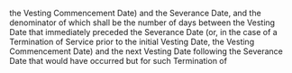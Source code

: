 the Vesting Commencement Date) and the Severance Date, and the denominator of which shall be the
number of days between the Vesting Date that immediately preceded the Severance Date (or, in the case
of  a  Termination  of  Service  prior  to  the  initial  Vesting  Date,  the  Vesting  Commencement  Date)  and  the
next  Vesting  Date  following  the  Severance  Date  that  would  have  occurred  but  for  such  Termination  of